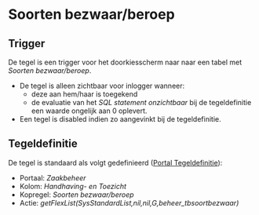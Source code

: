 # Soorten bezwaar/beroep

## Trigger

De tegel is een trigger voor het doorkiesscherm naar naar een tabel met _Soorten bezwaar/beroep_.

- De tegel is alleen zichtbaar voor inlogger wanneer:
  - deze aan hem/haar is toegekend
  - de evaluatie van het _SQL statement onzichtbaar_ bij de tegeldefinitie een waarde ongelijk aan 0 oplevert.
- Een tegel is disabled indien zo aangevinkt bij de tegeldefinitie.

## Tegeldefinitie

De tegel is standaard als volgt gedefinieerd ([Portal Tegeldefinitie](/docs/instellen_inrichten/portaldefinitie/portal_tegel.md)):

- Portaal: _Zaakbeheer_
- Kolom: _Handhaving- en Toezicht_
- Kopregel: _Soorten bezwaar/beroep_
- Actie: _getFlexList(SysStandardList,nil,nil,G,beheer_tbsoortbezwaar)_
